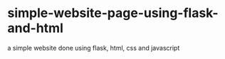 # simple-website-page-using-flask-and-html
a simple website done using flask, html, css and javascript
